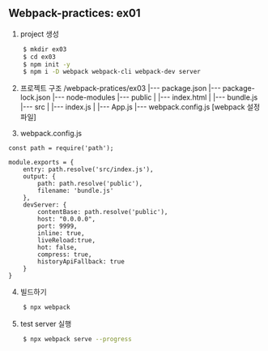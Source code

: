 ## Webpack-practices: ex01
1. project 생성
``` bash
    $ mkdir ex03
    $ cd ex03
    $ npm init -y
    $ npm i -D webpack webpack-cli webpack-dev server
```

2. 프로젝트 구조
/webpack-pratices/ex03
    |--- package.json
    |--- package-lock.json
    |--- node-modules
    |--- public
    |       |--- index.html
    |       |--- bundle.js
    |--- src
    |       |--- index.js
    |       |--- App.js
    |--- webpack.config.js [webpack 설정 파일]

3. webpack.config.js
```
const path = require('path');

module.exports = {
    entry: path.resolve('src/index.js'),
    output: {
        path: path.resolve('public'),
        filename: 'bundle.js'
    },
    devServer: {
        contentBase: path.resolve('public'),
        host: "0.0.0.0",
        port: 9999,
        inline: true,
        liveReload:true,
        hot: false,
        compress: true,
        historyApiFallback: true
    }
}
```

4. 빌드하기
``` bash
    $ npx webpack
```

5. test server 실행
``` bash
    $ npx webpack serve --progress
```